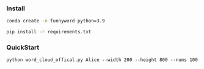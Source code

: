 ### Install
```bash
conda create -n funnyword python=3.9

pip install -r requirements.txt
```

### QuickStart

    python word_cloud_offical.py Alice --width 200 --height 800 --nums 100
